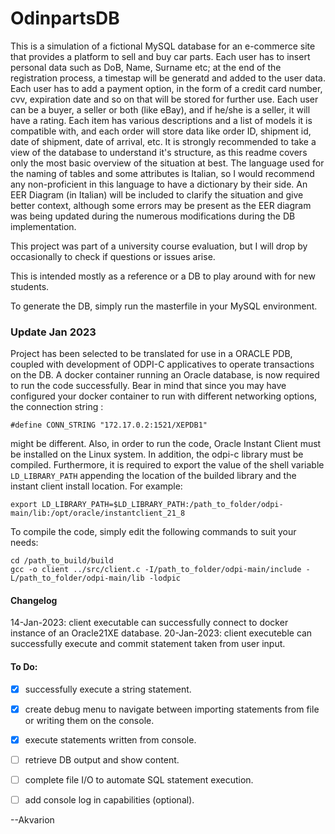 # OdinpartsDB
This is a simulation of a fictional MySQL database for an e-commerce site that provides a platform to sell and buy car parts.
Each user has to insert personal data such as DoB, Name, Surname etc; at the end of the registration process, a timestap will be generatd and added to the user data.
Each user has to add a payment option, in the form of a credit card number, cvv, expiration date and so on that will be stored for further use.
Each user can be a buyer, a seller or both (like eBay), and if he/she is a seller, it will have a rating.
Each item has various descriptions and a list of models it is compatible with, and each order will store data like order ID, shipment id, date of shipment, date of arrival, etc.
It is strongly recommended to take a view of the database to understand it's structure, as this readme covers only the most basic overview of the situation at best.
The language used for the naming of tables and some attributes is Italian, so I would recommend any non-proficient in this language to have a dictionary by their side. An EER Diagram (in Italian) will be included to clarify the situation and give better context, although some errors may be present as the EER diagram was being updated during the numerous modifications during the DB implementation.

This project was part of a university course evaluation, but I will drop by occasionally to check if questions or issues arise.

This is intended mostly as a reference or a DB to play around with for new students.

To generate the DB, simply run the masterfile in your MySQL environment.

### Update Jan 2023
Project has been selected to be translated for use in a ORACLE PDB, coupled with development of ODPI-C applicatives to operate transactions on the DB.
A docker container running an Oracle database, is now required to run the code successfully. Bear in mind that since you may have configured your docker container to run with different networking options, the connection string :
```
#define CONN_STRING "172.17.0.2:1521/XEPDB1"
```
might be different.
Also, in order to run the code, Oracle Instant Client must be installed on the Linux system. In addition, the odpi-c library must be compiled.
Furthermore, it is required to export the value of the shell variable `LD_LIBRARY_PATH` appending the location of the builded library and the instant client install location.
For example:
```
export LD_LIBRARY_PATH=$LD_LIBRARY_PATH:/path_to_folder/odpi-main/lib:/opt/oracle/instantclient_21_8
```

To compile the code, simply edit the following commands to suit your needs:

```
cd /path_to_build/build
gcc -o client ../src/client.c -I/path_to_folder/odpi-main/include -L/path_to_folder/odpi-main/lib -lodpic
```

#### Changelog
14-Jan-2023: client executable can successfully connect to docker instance of an Oracle21XE database.
20-Jan-2023: client executeble can successfully execute and commit statement taken from user input.

#### To Do:
- [x] successfully execute a string statement.
- [x] create debug menu to navigate between importing statements from file or writing them on the console.
- [x] execute statements written from console.
- [ ] retrieve DB output and show content.
- [ ] complete file I/O to automate SQL statement execution.
- [ ] add console log in capabilities (optional).


--Akvarion
